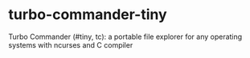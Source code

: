 # turbo-commander-tiny
Turbo Commander (#tiny, tc): a portable file explorer for any operating systems with ncurses and C compiler 
